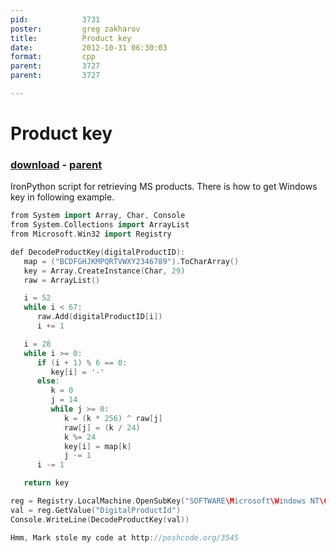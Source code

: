 ```yaml
---
pid:            3731
poster:         greg zakharov
title:          Product key
date:           2012-10-31 06:30:03
format:         cpp
parent:         3727
parent:         3727

---
```


# Product key

### [download](3731.cpp) - [parent](3727.md)

IronPython script for retrieving MS products. There is how to get Windows key in following example.

```cpp
from System import Array, Char, Console
from System.Collections import ArrayList
from Microsoft.Win32 import Registry

def DecodeProductKey(digitalProductID):
   map = ("BCDFGHJKMPQRTVWXY2346789").ToCharArray()
   key = Array.CreateInstance(Char, 29)
   raw = ArrayList()

   i = 52
   while i < 67:
      raw.Add(digitalProductID[i])
      i += 1

   i = 28
   while i >= 0:
      if (i + 1) % 6 == 0:
         key[i] = '-'
      else:
         k = 0
         j = 14
         while j >= 0:
            k = (k * 256) ^ raw[j]
            raw[j] = (k / 24)
            k %= 24
            key[i] = map[k]
            j -= 1
      i -= 1

   return key

reg = Registry.LocalMachine.OpenSubKey("SOFTWARE\Microsoft\Windows NT\CurrentVersion")
val = reg.GetValue("DigitalProductId")
Console.WriteLine(DecodeProductKey(val))

Hmm, Mark stole my code at http://poshcode.org/3545
```
